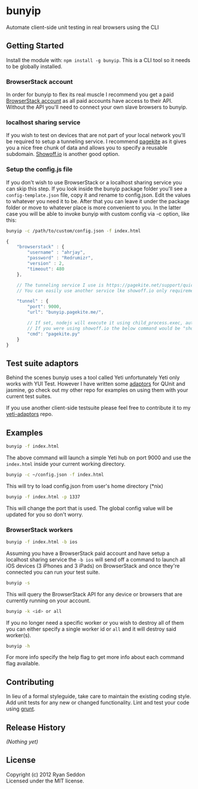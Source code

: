 # bunyip

Automate client-side unit testing in real browsers using the CLI

## Getting Started
Install the module with: `npm install -g bunyip`. This is a CLI tool so it needs to be globally installed.

### BrowserStack account
In order for bunyip to flex its real muscle I recommend you get a paid [BrowserStack account](http://www.browserstack.com/pricing) as all paid accounts have access to their API. Without the API you'll need to connect your own slave browsers to bunyip.

### localhost sharing service
If you wish to test on devices that are not part of your local network you'll be required to setup a tunneling service. I recommend [pagekite](https://pagekite.net/support/quickstart/) as it gives you a nice free chunk of data and allows you to specify a reusable subdomain. [Showoff.io](https://showoff.io/) is another good option.

### Setup the config.js file
If you don't wish to use BrowserStack or a localhost sharing service you can skip this step. If you look inside the bunyip package folder you'll see a `config-template.json` file, copy it and rename to config.json. Edit the values to whatever you need it to be. After that you can leave it under the package folder or move to whatever place is more convenient to you. In the latter case you will be able to invoke bunyip with custom config via -c option, like this:

```bash
bunyip -c /path/to/custom/config.json -f index.html
```

```js
{
	"browserstack" : {
		"username" : "ahrjay",
		"password" : "Redrumizr",
		"version" : 2,
		"timeout": 480
	},

	// The tunneling service I use is https://pagekite.net/support/quickstart/ 
	// You can easily use another service lke showoff.io only requirement is that you can specify a fixed url name

	"tunnel" : {
		"port": 9000,
		"url": "bunyip.pagekite.me/",

		// If set, nodejs will execute it using child_process.exec, automatically appending 'port' and 'url' values
		// If you were using showoff.io the below command would be "show"
		"cmd": "pagekite.py"
	}
}
```


## Test suite adaptors

Behind the scenes bunyip uses a tool called Yeti unfortunately Yeti only works with YUI Test. However I have written some [adaptors](https://github.com/ryanseddon/yeti-adaptors) for QUnit and jasmine, go check out my other repo for examples on using them with your current test suites.

If you use another client-side testsuite please feel free to contribute it to my [yeti-adaptors](https://github.com/ryanseddon/yeti-adaptors) repo.

## Examples

```bash
bunyip -f index.html
```

The above command will launch a simple Yeti hub on port 9000 and use the `index.html` inside your current working directory.

```bash
bunyip -c ~/config.json -f index.html
```
This will try to load config.json from user's home directory (*nix)

```bash
bunyip -f index.html -p 1337
```

This will change the port that is used. The global config value will be updated for you so don't worry.

### BrowserStack workers

```bash
bunyip -f index.html -b ios
```

Assuming you have a BrowserStack paid account and have setup a localhost sharing service the `-b ios` will send off a command to launch all iOS devices (3 iPhones and 3 iPads) on BrowserStack and once they're connected you can run your test suite.

```bash
bunyip -s
```

This will query the BrowserStack API for any device or browsers that are currently running on your account.

```bash
bunyip -k <id> or all
```

If you no longer need a specific worker or you wish to destroy all of them you can either specify a single worker id or `all` and it will destroy said worker(s).

```bash
bunyip -h
```

For more info specify the help flag to get more info about each command flag available.

## Contributing
In lieu of a formal styleguide, take care to maintain the existing coding style. Add unit tests for any new or changed functionality. Lint and test your code using [grunt](https://github.com/cowboy/grunt).

## Release History
_(Nothing yet)_

## License
Copyright (c) 2012 Ryan Seddon  
Licensed under the MIT license.
